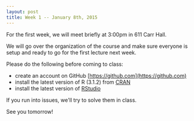 ```yaml
---
layout: post
title: Week 1 -- January 8th, 2015
---
```


For the first week, we will meet briefly at 3:00pm in 611 Carr Hall.

We will go over the organization of the course and make sure everyone is setup
and ready to go for the first lecture next week.

Please do the following before coming to class:

- create an account on GitHub [https://github.com](https://github.com)
- install the latest version of R (3.1.2) from [CRAN](http://cran.rstudio.com/)
- install the latest version of [RStudio](http://www.rstudio.com/products/rstudio/download/)

If you run into issues, we'll try to solve them in class.

See you tomorrow!

